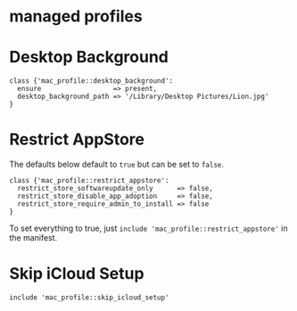 # managed profiles

# Desktop Background
```
class {'mac_profile::desktop_background':
  ensure                  => present,
  desktop_background_path => '/Library/Desktop Pictures/Lion.jpg'
}
```

# Restrict AppStore

The defaults below default to `true` but can be set to `false`.
```
class {'mac_profile::restrict_appstore':
  restrict_store_softwareupdate_only      => false,
  restrict_store_disable_app_adoption     => false,
  restrict_store_require_admin_to_install => false
}
```

To set everything to true, just `include 'mac_profile::restrict_appstore'` in the manifest.

# Skip iCloud Setup

```
include 'mac_profile::skip_icloud_setup'
```
